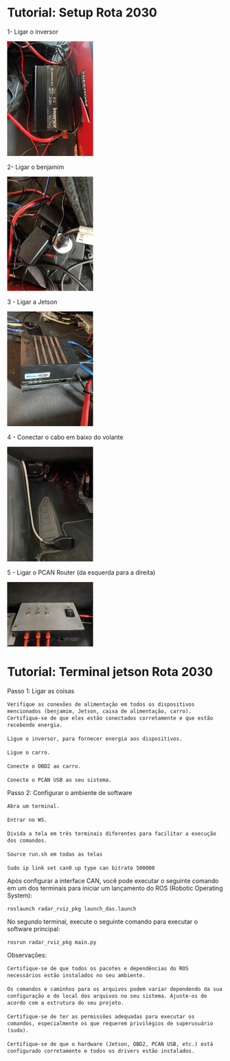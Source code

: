 # Tutorial: Setup Rota 2030  
1- Ligar o inversor

<img src="media\Inversor_ROTA2030.jpg"
width="200px"/>

2- Ligar o benjamim

<img src="media\Benjamin_ROTA203-.jpg"
width="200px"/>

3 - Ligar a Jetson
 
<img src="media\Jetson_ROTA2030.jpg"
width="200px"/>

4 - Conectar o cabo em baixo do volante

<img src="media\Cabo_ROTA2030"
width="200px"/>

5 - Ligar o PCAN Router (da esquerda para a direita)

<img src="media\PCANRouter_ROTA2030"
width="200px"/>

# Tutorial: Terminal jetson Rota 2030

Passo 1: Ligar as coisas

    Verifique as conexões de alimentação em todos os dispositivos mencionados (benjamim, Jetson, caixa de alimentação, carro). Certifique-se de que eles estão conectados corretamente e que estão recebendo energia.

    Ligue o inversor, para fornecer energia aos dispositivos.

    Ligue o carro.

    Conecte o OBD2 ao carro.

    Conecte o PCAN USB ao seu sistema.

Passo 2: Configurar o ambiente de software

    Abra um terminal.

    Entrar no WS.

    Divida a tela em três terminais diferentes para facilitar a execução dos comandos.

    Source run.sh em todas as telas

    Sudo ip link set can0 up type can bitrate 500000

Após configurar a interface CAN, você pode executar o seguinte comando em um dos terminais para iniciar um lançamento do ROS (Robotic Operating System):

    roslaunch radar_rviz_pkg launch_das.launch

No segundo terminal, execute o seguinte comando para executar o software principal:

    rosrun radar_rviz_pkg main.py


Observações:

    Certifique-se de que todos os pacotes e dependências do ROS necessários estão instalados no seu ambiente.

    Os comandos e caminhos para os arquivos podem variar dependendo da sua configuração e do local dos arquivos no seu sistema. Ajuste-os de acordo com a estrutura do seu projeto.

    Certifique-se de ter as permissões adequadas para executar os comandos, especialmente os que requerem privilégios de superusuário (sudo).

    Certifique-se de que o hardware (Jetson, OBD2, PCAN USB, etc.) está configurado corretamente e todos os drivers estão instalados.







